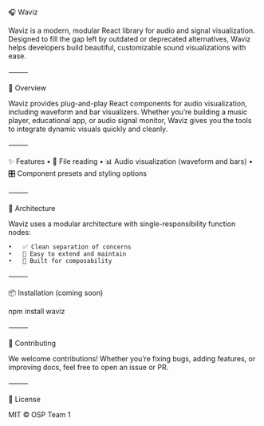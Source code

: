 🎧 Waviz

Waviz is a modern, modular React library for audio and signal visualization. Designed to fill the gap left by outdated or deprecated alternatives, Waviz helps developers build beautiful, customizable sound visualizations with ease.

⸻

🚀 Overview

Waviz provides plug-and-play React components for audio visualization, including waveform and bar visualizers. Whether you’re building a music player, educational app, or audio signal monitor, Waviz gives you the tools to integrate dynamic visuals quickly and cleanly.

⸻

✨ Features
	•	🎵 File reading
	•	📊 Audio visualization (waveform and bars)
	•	🎛️ Component presets and styling options

⸻

🧱 Architecture

Waviz uses a modular architecture with single-responsibility function nodes:

	•	✅ Clean separation of concerns
	•	🔄 Easy to extend and maintain
	•	🧩 Built for composability

⸻

📦 Installation (coming soon)

npm install waviz

⸻

🤝 Contributing

We welcome contributions! Whether you’re fixing bugs, adding features, or improving docs, feel free to open an issue or PR.

⸻

📄 License

MIT © OSP Team 1
